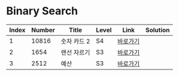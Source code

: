 # Binary Search

| Index | Number | Title       | Level | Link                                              | Solution |
| ----- | ------ | ----------- | ----- | ------------------------------------------------- | -------- |
| 1     | 10816  | 숫자 카드 2 | S4    | [바로가기](https://www.acmicpc.net/problem/10816) |          |
| 2     | 1654   | 랜선 자르기 | S3    | [바로가기](https://www.acmicpc.net/problem/1654)  |          |
| 3     | 2512   | 예산        | S3    | [바로가기](https://www.acmicpc.net/problem/2512)  |          |
